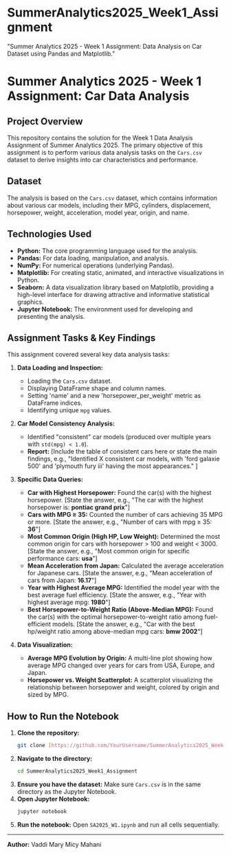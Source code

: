 # SummerAnalytics2025_Week1_Assignment
"Summer Analytics 2025 - Week 1 Assignment: Data Analysis on Car Dataset using Pandas and Matplotlib."
# Summer Analytics 2025 - Week 1 Assignment: Car Data Analysis

## Project Overview
This repository contains the solution for the Week 1 Data Analysis Assignment of Summer Analytics 2025. The primary objective of this assignment is to perform various data analysis tasks on the `Cars.csv` dataset to derive insights into car characteristics and performance.

## Dataset
The analysis is based on the `Cars.csv` dataset, which contains information about various car models, including their MPG, cylinders, displacement, horsepower, weight, acceleration, model year, origin, and name.

## Technologies Used
* **Python:** The core programming language used for the analysis.
* **Pandas:** For data loading, manipulation, and analysis.
* **NumPy:** For numerical operations (underlying Pandas).
* **Matplotlib:** For creating static, animated, and interactive visualizations in Python.
* **Seaborn:** A data visualization library based on Matplotlib, providing a high-level interface for drawing attractive and informative statistical graphics.
* **Jupyter Notebook:** The environment used for developing and presenting the analysis.

## Assignment Tasks & Key Findings

This assignment covered several key data analysis tasks:

1.  **Data Loading and Inspection:**
    * Loading the `Cars.csv` dataset.
    * Displaying DataFrame shape and column names.
    * Setting 'name' and a new 'horsepower_per_weight' metric as DataFrame indices.
    * Identifying unique `mpg` values.

2.  **Car Model Consistency Analysis:**
    * Identified "consistent" car models (produced over multiple years with `std(mpg) < 1.0`).
    * **Report:** [Include the table of consistent cars here or state the main findings, e.g., "Identified X consistent car models, with 'ford galaxie 500' and 'plymouth fury iii' having the most appearances." ]

3.  **Specific Data Queries:**
    * **Car with Highest Horsepower:** Found the car(s) with the highest horsepower. [State the answer, e.g., "The car with the highest horsepower is: **pontiac grand prix**"]
    * **Cars with MPG ≥ 35:** Counted the number of cars achieving 35 MPG or more. [State the answer, e.g., "Number of cars with mpg ≥ 35: **36**"]
    * **Most Common Origin (High HP, Low Weight):** Determined the most common origin for cars with horsepower > 100 and weight < 3000. [State the answer, e.g., "Most common origin for specific performance cars: **usa**"]
    * **Mean Acceleration from Japan:** Calculated the average acceleration for Japanese cars. [State the answer, e.g., "Mean acceleration of cars from Japan: **16.17**"]
    * **Year with Highest Average MPG:** Identified the model year with the best average fuel efficiency. [State the answer, e.g., "Year with highest average mpg: **1980**"]
    * **Best Horsepower-to-Weight Ratio (Above-Median MPG):** Found the car(s) with the optimal horsepower-to-weight ratio among fuel-efficient models. [State the answer, e.g., "Car with the best hp/weight ratio among above-median mpg cars: **bmw 2002**"]

4.  **Data Visualization:**
    * **Average MPG Evolution by Origin:** A multi-line plot showing how average MPG changed over years for cars from USA, Europe, and Japan.
    * **Horsepower vs. Weight Scatterplot:** A scatterplot visualizing the relationship between horsepower and weight, colored by origin and sized by MPG.

## How to Run the Notebook
1.  **Clone the repository:**
    ```bash
    git clone [https://github.com/YourUsername/SummerAnalytics2025_Week1_Assignment.git](https://github.com/YourUsername/SummerAnalytics2025_Week1_Assignment.git)
    ```
2.  **Navigate to the directory:**
    ```bash
    cd SummerAnalytics2025_Week1_Assignment
    ```
3.  **Ensure you have the dataset:** Make sure `Cars.csv` is in the same directory as the Jupyter Notebook.
4.  **Open Jupyter Notebook:**
    ```bash
    jupyter notebook
    ```
5.  **Run the notebook:** Open `SA2025_W1.ipynb` and run all cells sequentially.

---

**Author:**
Vaddi Mary Micy Mahani
